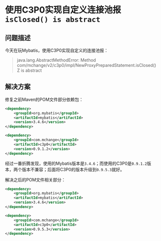 # 使用C3P0实现自定义连接池报`isClosed() is abstract`

## 问题描述

今天在玩Mybatis，使用C3P0实现自定义的连接池报：

> java.lang.AbstractMethodError: Method com/mchange/v2/c3p0/impl/NewProxyPreparedStatement.isClosed()Z is abstract

## 解决方案

修复之前Maven的POM文件部分依赖包：

```XML
<dependency>
    <groupId>org.mybatis</groupId>
    <artifactId>mybatis</artifactId>
    <version>3.4.6</version>
</dependency>

<dependency>
    <groupId>com.mchange</groupId>
    <artifactId>c3p0</artifactId>
    <version>0.9.1.2</version>
</dependency>
```

经过一番折腾发现，使用的Mybatis版本是`3.4.6`；而使用的C3P0是`0.9.1.2`版本，两个版本不兼容；后面将C3P0的版本升级到`0.9.5.3`就好。

解决之后的POM文件相关部分：

```XML
<dependency>
    <groupId>org.mybatis</groupId>
    <artifactId>mybatis</artifactId>
    <version>3.4.6</version>
</dependency>

<dependency>
    <groupId>com.mchange</groupId>
    <artifactId>c3p0</artifactId>
    <version>0.9.5.3</version>
</dependency>
```